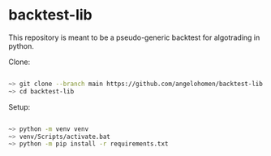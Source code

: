 # backtest-lib
This repository is meant to be a pseudo-generic backtest for algotrading in python.

Clone:

```sh

~> git clone --branch main https://github.com/angelohomen/backtest-lib.git
~> cd backtest-lib

```

Setup:

```sh

~> python -m venv venv
~> venv/Scripts/activate.bat
~> python -m pip install -r requirements.txt

```